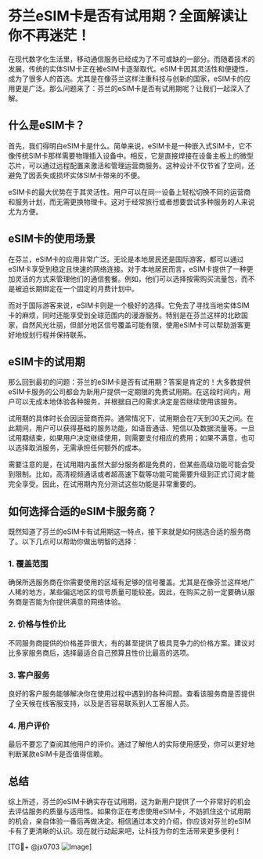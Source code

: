 # 芬兰eSIM卡是否有试用期？全面解读让你不再迷茫！

在现代数字化生活里，移动通信服务已经成为了不可或缺的一部分。而随着技术的发展，传统的实体SIM卡正在被eSIM卡逐渐取代。eSIM卡因其灵活性和便捷性，成为了很多人的首选。尤其是在像芬兰这样注重科技与创新的国家，eSIM卡的应用更是广泛。那么问题来了：芬兰的eSIM卡是否有试用期呢？让我们一起深入了解。

## 什么是eSIM卡？

首先，我们得明白eSIM卡是什么。简单来说，eSIM卡是一种嵌入式SIM卡，它不像传统SIM卡那样需要物理插入设备中。相反，它是直接焊接在设备主板上的微型芯片，可以通过远程配置来激活和管理运营商服务。这种设计不仅节省了空间，还避免了因丢失或损坏实体SIM卡带来的不便。

eSIM卡的最大优势在于其灵活性。用户可以在同一设备上轻松切换不同的运营商和服务计划，而无需更换物理卡。这对于经常旅行或者想要尝试多种服务的人来说尤为方便。

## eSIM卡的使用场景

在芬兰，eSIM卡的应用非常广泛。无论是本地居民还是国际游客，都可以通过eSIM卡享受到稳定且快速的网络连接。对于本地居民而言，eSIM卡提供了一种更加灵活的方式来管理他们的通信套餐。例如，他们可以选择按需购买流量包，而不是被迫长期绑定在一个固定的月费计划中。

而对于国际游客来说，eSIM卡则是一个极好的选择。它免去了寻找当地实体SIM卡的麻烦，同时还能享受到全球范围内的漫游服务。特别是在芬兰这样的北欧国家，自然风光壮丽，但部分地区信号覆盖可能有限，使用eSIM卡可以帮助游客更好地规划行程并保持联系。

## eSIM卡的试用期

那么回到最初的问题：芬兰的eSIM卡是否有试用期？答案是肯定的！大多数提供eSIM卡服务的公司都会为新用户提供一定期限的免费试用期。在这段时间内，用户可以无成本地体验各种服务，并根据自己的需求决定是否继续使用该服务。

试用期的具体时长会因运营商而异。通常情况下，试用期会在7天到30天之间。在此期间，用户可以获得基础的服务功能，如语音通话、短信以及数据流量等。一旦试用期结束，如果用户决定继续使用，则需要支付相应的费用；如果不满意，也可以选择取消服务，无需承担任何额外的成本。

需要注意的是，在试用期内虽然大部分服务都是免费的，但某些高级功能可能会受到限制。比如，高清视频通话或者超高速下载等功能可能需要升级到正式订阅才能完全享受。因此，在试用期内充分测试这些功能是非常重要的。

## 如何选择合适的eSIM卡服务商？

既然知道了芬兰的eSIM卡有试用期这一特点，接下来就是如何挑选合适的服务商了。以下几点可以帮助你做出明智的选择：

### 1. **覆盖范围**
确保所选服务商在你需要使用的区域有足够的信号覆盖。尤其是在像芬兰这样地广人稀的地方，某些偏远地区的信号质量可能较差。因此，在购买之前一定要确认服务商是否能为你提供满意的网络体验。

### 2. **价格与性价比**
不同服务商提供的价格差异很大，有的甚至提供了极具竞争力的价格方案。建议对比多家服务商后，选择最适合自己预算且性价比最高的选项。

### 3. **客户服务**
良好的客户服务能够解决你在使用过程中遇到的各种问题。查看该服务商是否提供了全天候在线客服支持，以及是否容易联系到人工客服人员。

### 4. **用户评价**
最后不要忘了查阅其他用户的评价。通过了解他人的实际使用感受，你可以更好地判断某款eSIM卡是否值得信赖。

## 总结

综上所述，芬兰的eSIM卡确实存在试用期，这为新用户提供了一个非常好的机会去评估服务的质量与适用性。如果你正在考虑使用eSIM卡，不妨抓住这个试用期的机会，亲自体验一番后再做决定。相信通过本文的介绍，你应该对芬兰的eSIM卡有了更清晰的认识。现在就行动起来吧，让科技为你的生活带来更多便利！

[TG💪+ @jx0703 ![Image](https://github.com/user-attachments/assets/dbca1d08-cadb-493c-b0ec-ad6f7a83f270)]